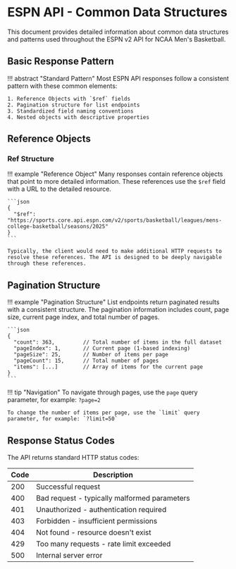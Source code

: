 # ESPN API - Common Data Structures

This document provides detailed information about common data structures and patterns used throughout the ESPN v2 API for NCAA Men's Basketball.

## Basic Response Pattern

!!! abstract "Standard Pattern"
    Most ESPN API responses follow a consistent pattern with these common elements:

    1. Reference Objects with `$ref` fields
    2. Pagination structure for list endpoints
    3. Standardized field naming conventions
    4. Nested objects with descriptive properties

## Reference Objects

### Ref Structure

!!! example "Reference Object"
    Many responses contain reference objects that point to more detailed information. These references use the `$ref` field with a URL to the detailed resource.
    
    ```json
    {
      "$ref": "https://sports.core.api.espn.com/v2/sports/basketball/leagues/mens-college-basketball/seasons/2025"
    }
    ```
    
    Typically, the client would need to make additional HTTP requests to resolve these references. The API is designed to be deeply navigable through these references.

## Pagination Structure

!!! example "Pagination Structure"
    List endpoints return paginated results with a consistent structure. The pagination information includes count, page size, current page index, and total number of pages.
    
    ```json
    {
      "count": 363,         // Total number of items in the full dataset
      "pageIndex": 1,       // Current page (1-based indexing)
      "pageSize": 25,       // Number of items per page
      "pageCount": 15,      // Total number of pages
      "items": [...]        // Array of items for the current page
    }
    ```

!!! tip "Navigation"
    To navigate through pages, use the `page` query parameter, for example: `?page=2`
    
    To change the number of items per page, use the `limit` query parameter, for example: `?limit=50`

## Response Status Codes

The API returns standard HTTP status codes:

| Code | Description |
|------|-------------|
| 200 | Successful request |
| 400 | Bad request - typically malformed parameters |
| 401 | Unauthorized - authentication required |
| 403 | Forbidden - insufficient permissions |
| 404 | Not found - resource doesn't exist |
| 429 | Too many requests - rate limit exceeded |
| 500 | Internal server error |
